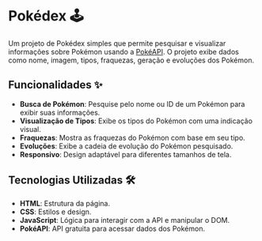 # Pokédex 🕹️
Um projeto de Pokédex simples que permite pesquisar e visualizar informações sobre Pokémon usando a [PokéAPI](https://pokeapi.co/). O projeto exibe dados como nome, imagem, tipos, fraquezas, geração e evoluções dos Pokémon.

## Funcionalidades ✨

- **Busca de Pokémon**: Pesquise pelo nome ou ID de um Pokémon para exibir suas informações.
- **Visualização de Tipos**: Exibe os tipos do Pokémon com uma indicação visual.
- **Fraquezas**: Mostra as fraquezas do Pokémon com base em seu tipo.
- **Evoluções**: Exibe a cadeia de evolução do Pokémon pesquisado.
- **Responsivo**: Design adaptável para diferentes tamanhos de tela.

## Tecnologias Utilizadas 🛠️

- **HTML**: Estrutura da página.
- **CSS**: Estilos e design.
- **JavaScript**: Lógica para interagir com a API e manipular o DOM.
- **PokéAPI**: API gratuita para acessar dados dos Pokémon.
